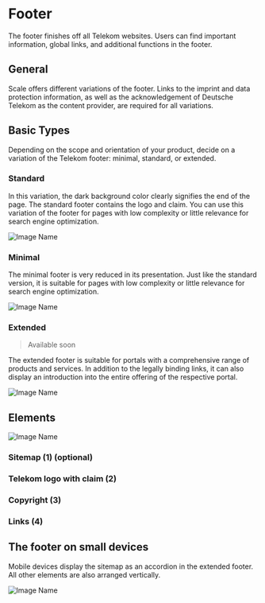 # Footer

The footer finishes off all Telekom websites. Users can find important information, global links, and additional functions in the footer.

## General

Scale offers different variations of the footer. Links to the imprint and data protection information, as well as the acknowledgement of Deutsche Telekom as the content provider, are required for all variations.

## Basic Types

Depending on the scope and orientation of your product, decide on a variation of the Telekom footer: minimal, standard, or extended.

### Standard

In this variation, the dark background color clearly signifies the end of the page. The standard footer contains the logo and claim. You can use this variation of the footer for pages with low complexity or little relevance for search engine optimization.

![Image Name](assets/3_components/footer/Footer-standard.png)

### Minimal

The minimal footer is very reduced in its presentation. Just like the standard version, it is suitable for pages with low complexity or little relevance for search engine optimization.

![Image Name](assets/3_components/footer/Footer-minimal.png)

### Extended

> Available soon

The extended footer is suitable for portals with a comprehensive range of products and services. In addition to the legally binding links, it can also display an introduction into the entire offering of the respective portal.

![Image Name](assets/3_components/footer/footer-erweitert.png)

## Elements

![Image Name](assets/3_components/footer/footer-elemente.png)

### Sitemap (1) (optional)

### Telekom logo with claim (2)

### Copyright (3)

### Links (4)

## The footer on small devices

Mobile devices display the sitemap as an accordion in the extended footer. All other elements are also arranged vertically.

![Image Name](assets/3_components/footer/Footer-navigation-mobile.png)
